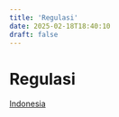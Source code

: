 ```yaml
---
title: 'Regulasi'
date: 2025-02-18T18:40:10
draft: false
---
```


# Regulasi

[Indonesia](./indonesia/)

